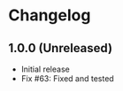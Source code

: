 Changelog
=========

1.0.0 (Unreleased)
------------------
- Initial release
- Fix #63: Fixed and tested
